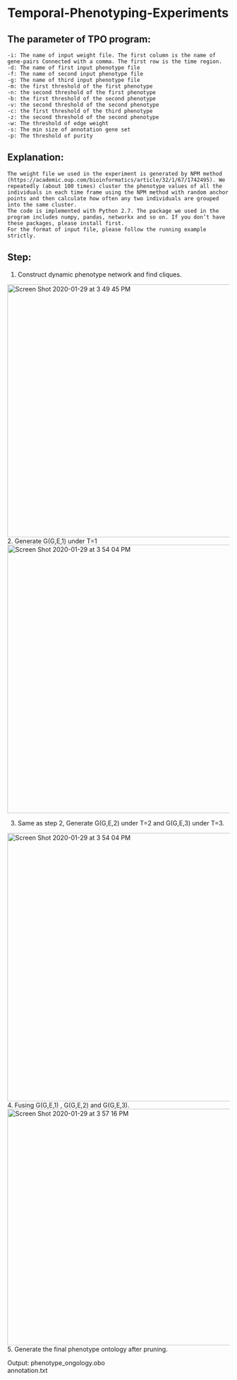# Temporal-Phenotyping-Experiments
## The parameter of TPO program:
	-i: The name of input weight file. The first column is the name of gene-pairs Connected with a comma. The first row is the time region.
	-d: The name of first input phenotype file
	-f: The name of second input phenotype file
	-g: The name of third input phenotype file
	-m: the first threshold of the first phenotype
	-n: the second threshold of the first phenotype
	-b: the first threshold of the second phenotype
	-v: the second threshold of the second phenotype
	-c: the first threshold of the third phenotype
	-z: the second threshold of the second phenotype
	-w: The threshold of edge weight
	-s: The min size of annotation gene set
	-p: The threshold of purity 
  
  
  ## Explanation:
	The weight file we used in the experiment is generated by NPM method (https://academic.oup.com/bioinformatics/article/32/1/67/1742495). We repeatedly (about 100 times) cluster the phenotype values of all the individuals in each time frame using the NPM method with random anchor points and then calculate how often any two individuals are grouped into the same cluster.
	The code is implemented with Python 2.7. The package we used in the program includes numpy, pandas, networkx and so on. If you don’t have these packages, please install first. 
	For the format of input file, please follow the running example strictly.

## Step:
1.	Construct dynamic phenotype network and find cliques. 
<img width="572" alt="Screen Shot 2020-01-29 at 3 49 45 PM" src="https://user-images.githubusercontent.com/32745917/73396398-486c7980-42af-11ea-9277-4a579f8508f5.png">
2.	Generate G(G,E,1) under T=1
<img width="607" alt="Screen Shot 2020-01-29 at 3 54 04 PM" src="https://user-images.githubusercontent.com/32745917/73396578-b2851e80-42af-11ea-80fa-19d090835d2d.png">

3.	Same as step 2, Generate G(G,E,2) under T=2 and G(G,E,3) under T=3.
<img width="607" alt="Screen Shot 2020-01-29 at 3 54 04 PM" src="https://user-images.githubusercontent.com/32745917/73396739-03951280-42b0-11ea-9580-e200fe46d822.png">
4.	Fusing G(G,E,1) , G(G,E,2) and G(G,E,3).
<img width="535" alt="Screen Shot 2020-01-29 at 3 57 16 PM" src="https://user-images.githubusercontent.com/32745917/73396755-0db71100-42b0-11ea-94ac-2b423c793624.png">
5.	Generate the final phenotype ontology after pruning.


Output:   phenotype_ongology.obo   
annotation.txt



